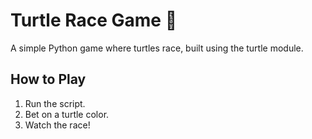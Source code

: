 # Turtle Race Game 🐢

A simple Python game where turtles race, built using the turtle module.

## How to Play
1. Run the script.
2. Bet on a turtle color.
3. Watch the race!
